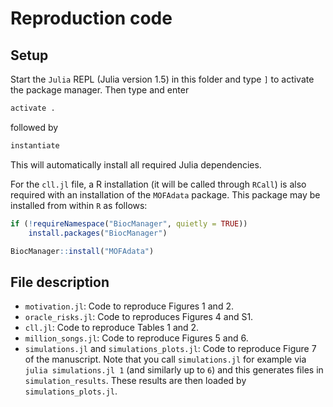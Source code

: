 # Reproduction code


## Setup

Start the `Julia` REPL (Julia version 1.5) in this folder and type `]` to activate the package manager. Then type and enter

```julia
activate .
```
followed by
```julia
instantiate
```
This will automatically install all required Julia dependencies. 

For the `cll.jl` file, a R installation (it will be called through `RCall`) is also required with an installation of the `MOFAdata` package.
This package may be installed from within `R` as follows:

```r
if (!requireNamespace("BiocManager", quietly = TRUE))
    install.packages("BiocManager")

BiocManager::install("MOFAdata")
```

## File description

* `motivation.jl`: Code to reproduce Figures 1 and 2.
* `oracle_risks.jl`: Code to reproduces Figures 4 and S1.
* `cll.jl`: Code to reproduce Tables 1 and 2.
* `million_songs.jl`: Code to reproduce Figures 5 and 6.
* `simulations.jl` and `simulations_plots.jl`: Code to reproduce Figure 7 of the manuscript. Note that you call `simulations.jl` for example via `julia simulations.jl 1` (and similarly up to `6`) and this generates files in `simulation_results`. These results are then loaded by `simulations_plots.jl`.